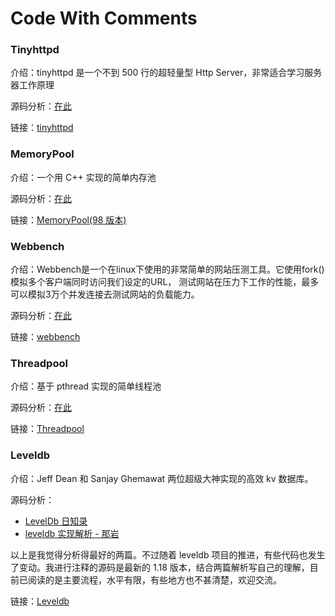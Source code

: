 Code With Comments
=========

### Tinyhttpd
介绍：tinyhttpd 是一个不到 500 行的超轻量型 Http Server，非常适合学习服务器工作原理

源码分析：[在此](http://blog.csdn.net/jcjc918/article/details/42129311)

链接：[tinyhttpd](https://github.com/AngryHacker/code-with-comments/tree/master/tinyhttpd)

### MemoryPool
介绍：一个用 C++ 实现的简单内存池

源码分析：[在此](http://blog.csdn.net/jcjc918/article/details/44997089)

链接：[MemoryPool(98 版本)](https://github.com/AngryHacker/code-with-comments/tree/master/memorypool/C-98)

### Webbench
介绍：Webbench是一个在linux下使用的非常简单的网站压测工具。它使用fork()模拟多个客户端同时访问我们设定的URL，
      测试网站在压力下工作的性能，最多可以模拟3万个并发连接去测试网站的负载能力。

源码分析：[在此](http://blog.csdn.net/jcjc918/article/details/44965951)

链接：[webbench](https://github.com/AngryHacker/code-with-comments/tree/master/webbench)

### Threadpool
介绍：基于 pthread 实现的简单线程池

源码分析：[在此](http://blog.csdn.net/jcjc918/article/details/50395528)

链接：[Threadpool](https://github.com/AngryHacker/code-with-comments/tree/master/threadpool)

### Leveldb
介绍：Jeff Dean 和 Sanjay Ghemawat 两位超级大神实现的高效 kv 数据库。

源码分析：

* [LevelDb 日知录](http://www.cnblogs.com/haippy/archive/2011/12/04/2276064.html)
* [leveldb 实现解析 - 那岩]()

以上是我觉得分析得最好的两篇。不过随着 leveldb 项目的推进，有些代码也发生了变动。我进行注释的源码是最新的 1.18 版本，结合两篇解析写自己的理解，目前已阅读的是主要流程，水平有限，有些地方也不甚清楚，欢迎交流。

链接：[Leveldb](https://github.com/AngryHacker/code-with-comments/tree/master/leveldb)
